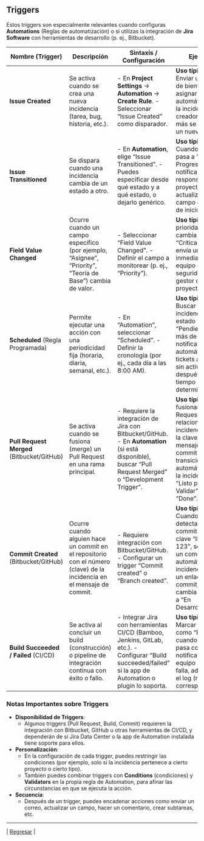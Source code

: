## **Triggers**

Estos triggers son especialmente relevantes cuando configuras **Automations** (Reglas de automatización) o si utilizas la integración de **Jira Software** con herramientas de desarrollo (p. ej., Bitbucket).

| Nombre (Trigger) | Descripción | Sintaxis / Configuración | Ejemplo |
| ----- | ----- | ----- | ----- |
| **Issue Created** | Se activa cuando se crea una nueva incidencia (tarea, bug, historia, etc.). | \- En **Project Settings** → **Automation** → **Create Rule**. \- Seleccionar “Issue Created” como disparador. | **Uso típico:** Enviar un correo de bienvenida o asignar automáticamente la incidencia al creador, nada más se registra un nuevo ticket. |
| **Issue Transitioned** | Se dispara cuando una incidencia cambia de un estado a otro. | \- En **Automation**, elige “Issue Transitioned”. \- Puedes especificar desde qué estado y a qué estado, o dejarlo genérico. | **Uso típico:** Cuando un ticket pasa a “En Progreso”, notifica al responsable del proyecto o actualiza un campo de fecha de inicio. |
| **Field Value Changed** | Ocurre cuando un campo específico (por ejemplo, “Asignee”, “Priority”, “Teoría de Base”) cambia de valor. | \- Seleccionar “Field Value Changed”. \- Definir el campo a monitorear (p. ej., “Priority”). | **Uso típico:** Si la prioridad se cambia a “Crítica”, se envía una alerta inmediata al equipo de seguridad o al gestor del proyecto. |
| **Scheduled** (Regla Programada) | Permite ejecutar una acción con una periodicidad fija (horaria, diaria, semanal, etc.). | \- En “Automation”, seleccionar “Scheduled”. \- Definir la cronología (por ej., cada día a las 8:00 AM). | **Uso típico:** Buscar incidencias en estado “Pendiente” por más de X días y notificar, o cerrar automáticamente tickets antiguos sin actividad después de un tiempo determinado. |
| **Pull Request Merged** (Bitbucket/GitHub) | Se activa cuando se fusiona (merge) un Pull Request en una rama principal. | \- Requiere la integración de Jira con Bitbucket/GitHub. \- En **Automation** (si está disponible), buscar “Pull Request Merged” o “Development Trigger”. | **Uso típico:** Al fusionar un Pull Request relacionado a la incidencia (con la clave en el mensaje del commit), se transiciona automáticamente la incidencia a “Listo para Validar” o “Done”. |
| **Commit Created** (Bitbucket/GitHub) | Ocurre cuando alguien hace un commit en el repositorio con el número (clave) de la incidencia en el mensaje de commit. | \- Requiere integración con Bitbucket/GitHub. \- Configurar un trigger “Commit created” o “Branch created”. | **Uso típico:** Cuando se detecta un commit con la clave “INVEST-123”, se añade un comentario automático en la incidencia con un enlace al commit, o se cambia el estado a “En Desarrollo”. |
| **Build Succeeded / Failed** (CI/CD) | Se activa al concluir un build (construcción) o pipeline de integración continua con éxito o fallo. | \- Integrar Jira con herramientas CI/CD (Bamboo, Jenkins, GitLab, etc.). \- Configurar “Build succeeded/failed” si la app de Automation o plugin lo soporta. | **Uso típico:** Marcar un ticket como “En Test” cuando el build pasa con éxito, o notificar al equipo si el build falla, adjuntando el log (registro) correspondiente. |

### **Notas Importantes sobre Triggers**

* **Disponibilidad de Triggers**:  
  * Algunos triggers (Pull Request, Build, Commit) requieren la integración con Bitbucket, GitHub u otras herramientas de CI/CD, y dependerán de si Jira Data Center o la app de Automation instalada tiene soporte para ellos.  
* **Personalización**:  
  * En la configuración de cada trigger, puedes restringir las condiciones (por ejemplo, solo si la incidencia pertenece a cierto proyecto o cierto tipo).  
  * También puedes combinar triggers con **Conditions** (condiciones) y **Validators** en la propia regla de Automation, para afinar las circunstancias en que se ejecuta la acción.  
* **Secuencia**:  
  * Después de un trigger, puedes encadenar acciones como enviar un correo, actualizar un campo, hacer un comentario, crear subtareas, etc.

---
| [Regresar](./README.md) |